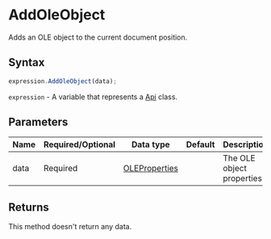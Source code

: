 # AddOleObject

Adds an OLE object to the current document position.

## Syntax

```javascript
expression.AddOleObject(data);
```

`expression` - A variable that represents a [Api](Methods.md) class.

## Parameters

| **Name** | **Required/Optional** | **Data type** | **Default** | **Description** |
| ------------- | ------------- | ------------- | ------------- | ------------- |
| data | Required | [OLEProperties](../Enumeration/OLEProperties.md) |  | The OLE object properties. |

## Returns

This method doesn't return any data.